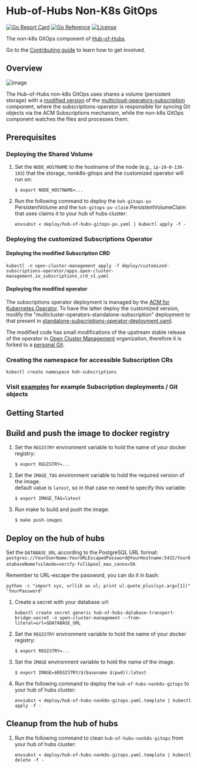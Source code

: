 [comment]: # ( Copyright Contributors to the Open Cluster Management project )

# Hub-of-Hubs Non-K8s GitOps

[![Go Report Card](https://goreportcard.com/badge/github.com/stolostron/hub-of-hubs-nonk8s-gitops)](https://goreportcard.com/report/github.com/stolostron/hub-of-hubs-nonk8s-gitops)
[![Go Reference](https://pkg.go.dev/badge/github.com/stolostron/hub-of-hubs-nonk8s-gitops)](https://pkg.go.dev/github.com/stolostron/hub-of-hubs-nonk8s-gitops)
[![License](https://img.shields.io/github/license/stolostron/hub-of-hubs-nonk8s-gitops)](/LICENSE)

The non-k8s GitOps component of [Hub-of-Hubs](https://github.com/stolostron/hub-of-hubs).

Go to the [Contributing guide](CONTRIBUTING.md) to learn how to get involved.

## Overview
![image](https://user-images.githubusercontent.com/73340153/158602131-29bed67e-8e7c-4bcc-8a8e-b46675472d9e.png)

The Hub-of-Hubs non-k8s GitOps uses shares a volume (persistent storage) with a 
[modified version](https://github.com/vMaroon/multicloud-operators-subscription) of the 
[multicloud-operators-subscription](https://github.com/open-cluster-management-io/multicloud-operators-subscription) component,
where the subscriptions-operator is responsible for syncing Git objects via the ACM Subscriptions mechanism, 
while the non-k8s GitOps component watches the files and processes them.

## Prerequisites
### Deploying the Shared Volume
1. Set the `NODE_HOSTNAME` to the hostname of the node (e.g., `ip-10-0-136-193`) that the storage, nonk8s-gitops and the 
customized operator will run on:
    ```
    $ export NODE_HOSTNAME=...
    ```

2. Run the following command to deploy the `hoh-gitops-pv` PersistentVolume and the `hoh-gitops-pv-claim` PersistentVolumeClaim 
that uses claims it to your hub of hubs cluster:
    ```
    envsubst < deploy/hub-of-hubs-gitops-pv.yaml | kubectl apply -f -
    ```
    
### Deploying the customized Subscriptions Operator

#### Deploying the modified Subscription CRD
    kubectl -n open-cluster-management apply -f deploy/customized-subscriptions-operator/apps.open-cluster-management.io_subscriptions_crd_v1.yaml

#### Deploying the modified operator
The subscriptions operator deployment is managed by the [ACM for Kubernetes Operator](https://console-openshift-console.apps.mayoub-hoh2.scale.red-chesterfield.com/k8s/ns/open-cluster-management/operators.coreos.com~v1alpha1~ClusterServiceVersion/advanced-cluster-management.v2.4.2). To have the latter deploy the customized version, modify the "multicluster-operators-standalone-subscription" deployment 
to that present in [standalone-subscriptions-operator-deployment.yaml](deploy/customized-subscriptions-operator/standalone-subscriptions-operator-deployment.yaml).

The modified code has small modifications of the upstream stable release of the operator in [Open Cluster Management](https://github.com/open-cluster-management-io) organization,
therefore it is forked to a [personal Git](https://github.com/vMaroon/multicloud-operators-subscription).

### Creating the namespace for accessible Subscription CRs
    kubectl create namespace hoh-subscriptions

### Visit [examples](examples) for example Subscription deployments / Git objects

## Getting Started

## Build and push the image to docker registry

1.  Set the `REGISTRY` environment variable to hold the name of your docker registry:
    ```
    $ export REGISTRY=...
    ```

1.  Set the `IMAGE_TAG` environment variable to hold the required version of the image.  
    default value is `latest`, so in that case no need to specify this variable:
    ```
    $ export IMAGE_TAG=latest
    ```

1.  Run make to build and push the image:
    ```
    $ make push-images
    ```

## Deploy on the hub of hubs

Set the `DATABASE_URL` according to the PostgreSQL URL format: `postgres://YourUserName:YourURLEscapedPassword@YourHostname:5432/YourDatabaseName?sslmode=verify-full&pool_max_conns=50`.

Remember to URL-escape the password, you can do it in bash:

    python -c "import sys, urllib as ul; print ul.quote_plus(sys.argv[1])" 'YourPassword'


1.  Create a secret with your database url:

    ```
    kubectl create secret generic hub-of-hubs-database-transport-bridge-secret -n open-cluster-management --from-literal=url=$DATABASE_URL
    ```

1.  Set the `REGISTRY` environment variable to hold the name of your docker registry:
    ```
    $ export REGISTRY=...
    ```

1.  Set the `IMAGE` environment variable to hold the name of the image.

    ```
    $ export IMAGE=$REGISTRY/$(basename $(pwd)):latest
    ```

1.  Run the following command to deploy the `hub-of-hubs-nonk8s-gitops` to your hub of hubs cluster:
    ```
    envsubst < deploy/hub-of-hubs-nonk8s-gitops.yaml.template | kubectl apply -f -
    ```

## Cleanup from the hub of hubs

1.  Run the following command to clean `hub-of-hubs-nonk8s-gitops` from your hub of hubs cluster:
    ```
    envsubst < deploy/hub-of-hubs-nonk8s-gitops.yaml.template | kubectl delete -f -
    ```

